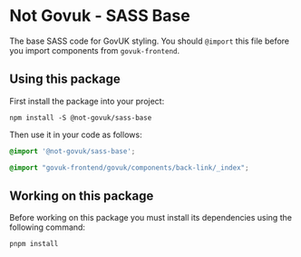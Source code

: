 Not Govuk - SASS Base
=====================

The base SASS code for GovUK styling. You should `@import` this file before you
import components from `govuk-frontend`.


Using this package
------------------

First install the package into your project:

```shell
npm install -S @not-govuk/sass-base
```

Then use it in your code as follows:

```scss
@import '@not-govuk/sass-base';

@import "govuk-frontend/govuk/components/back-link/_index";
```


Working on this package
-----------------------

Before working on this package you must install its dependencies using
the following command:

```shell
pnpm install
```

